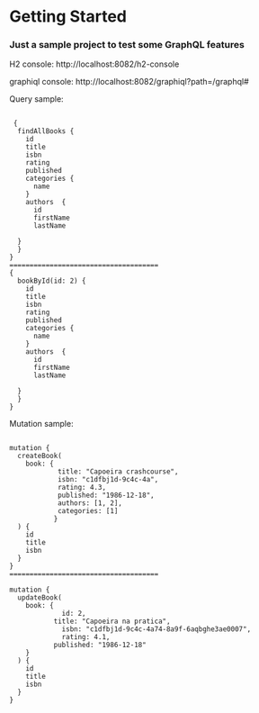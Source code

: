 # Getting Started

### Just a sample project to test some GraphQL features

H2 console:
http://localhost:8082/h2-console

graphiql console:
http://localhost:8082/graphiql?path=/graphql#

Query sample:
```

 {
  findAllBooks {
    id
    title
    isbn
    rating
    published
    categories {
      name
    }
    authors  {
      id
      firstName
      lastName
    
  }
  }
} 
=====================================
{
  bookById(id: 2) {
    id
    title
    isbn
    rating
    published
    categories {
      name
    }
    authors  {
      id
      firstName
      lastName
    
  }
  }
}
```
Mutation sample:

```

mutation {
  createBook(
    book: {
            title: "Capoeira crashcourse", 
            isbn: "c1dfbj1d-9c4c-4a", 
            rating: 4.3, 
            published: "1986-12-18", 
            authors: [1, 2], 
            categories: [1]
           }
  ) {
    id
    title
    isbn
  }
}
=====================================

mutation {
  updateBook(
    book: {
       		 id: 2,
      	   title: "Capoeira na pratica", 
      		 isbn: "c1dfbj1d-9c4c-4a74-8a9f-6aqbghe3ae0007", 
      		 rating: 4.1, 
           published: "1986-12-18"
    }
  ) {
    id
    title
    isbn
  }
}

```
